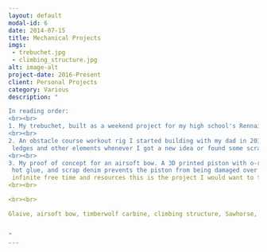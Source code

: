 ```yaml
---
layout: default
modal-id: 6
date: 2014-07-15
title: Mechanical Projects
imgs: 
 - trebuchet.jpg
 - climbing_structure.jpg
alt: image-alt
project-date: 2016-Present
client: Personal Projects
category: Various
description: "

In reading order:
<br><br>
1. My trebuchet, built as a weekend project for my high school's Rennaissance fair. Here it's being used for a fun time on my birthday in 2017.
<br><br>
2. An obstacle course workout rig I started building with my dad in 2015. This was my introduction to building and woodworking, and after collecting some tools I was able to add
 ledges and other elements whenever I got a new idea or found some scrap wood that would work to make something.
<br><br>
3. My proof of concept for an airsoft bow. A 3D printed piston with o-rings shoves air through the cpvc tube and into the silicon tube at the end. A piston-stop made of an old spring,
 hot glue, and scrap denim prevents the piston from being damaged over time. The "bow" is powered with Theraband elastic bands, which are often used for homemade slingshots. If I had
 infinite free time and resources this is the project I would want to take to the next level.
<br><br>

<br><br>

Glaive, airsoft bow, timberwolf carbine, climbing structure, Sawhorse, ...?


"
---
```

